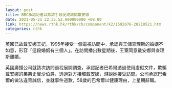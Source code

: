```yaml
---
layout: post
title: BBC承認記者以欺詐手段促成訪問戴安娜
date: 2021-05-21 22:35:52.000000000 +08:00
link: https://news.rthk.hk/rthk/ch/component/k2/1592076-20210521.htm
categories: rthk
---
```


英國已故戴安娜王妃，1995年接受一個電視訪問中，承認與王儲查理斯的婚姻不如意，形容「這段婚姻有三個人」。在訪問播出數星期後，王室同意戴安娜與查理斯離婚。

英國廣播公司就該次訪問過程展開調查，承認記者巴希爾透過使用虛假文件，欺騙戴安娜的弟弟史賓沙伯爵，透過對方接觸戴安娜，游說她接受訪問。公司承認巴希爾的做法違背誠信，並就事件道歉，58歲的巴希爾以健康理由，上星期辭職。
